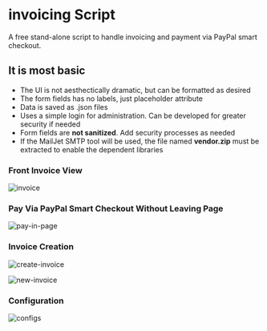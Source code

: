 # invoicing Script
A free stand-alone script to handle invoicing and payment via PayPal smart checkout.

## It is most basic
* The UI is not aesthectically dramatic, but can be formatted as desired
* The form fields has no labels, just placeholder attribute
* Data is saved as .json files
* Uses a simple login for administration. Can be developed for greater security if needed
* Form fields are **not sanitized**. Add security processes as needed
* If the MailJet SMTP tool will be used, the file named **vendor.zip** must be extracted to enable the dependent libraries

### Front Invoice View
![invoice](https://github.com/user-attachments/assets/51245806-a081-4c7e-b54f-8dba72a94242)

### Pay Via PayPal Smart Checkout Without Leaving Page
![pay-in-page](https://github.com/user-attachments/assets/2e288783-a637-4ccc-92b4-122b75b5e976)

### Invoice Creation
![create-invoice](https://github.com/user-attachments/assets/3968cf7e-30b6-4226-928c-6ca1f729f4e2)

![new-invoice](https://github.com/user-attachments/assets/66c260ed-ad14-4a3c-b170-bc3614b29e15)


### Configuration
![configs](https://github.com/user-attachments/assets/447b5c36-b29b-4a5c-93c7-3297eb115c9f)
